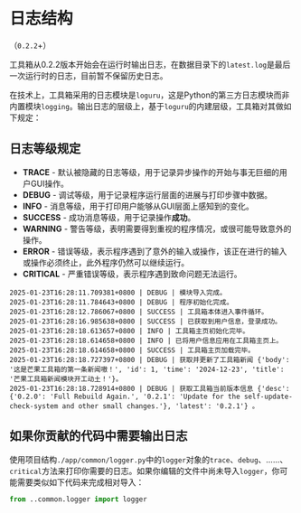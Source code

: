 # 日志结构

（`0.2.2`+）

工具箱从0.2.2版本开始会在运行时输出日志，在数据目录下的`latest.log`是最后一次运行时的日志，目前暂不保留历史日志。

在技术上，工具箱采用的日志模块是`loguru`，这是Python的第三方日志模块而非内置模块`logging`。输出日志的层级上，基于`loguru`的内建层级，工具箱对其做如下规定：

## 日志等级规定

* **TRACE** - 默认被隐藏的日志等级，用于记录异步操作的开始与事无巨细的用户GUI操作。
* **DEBUG** - 调试等级，用于记录程序运行层面的进展与打印步骤中数据。
* **INFO** - 消息等级，用于打印用户能够从GUI层面上感知到的变化。
* **SUCCESS** - 成功消息等级，用于记录操作**成功**。
* **WARNING** - 警告等级，表明需要得到重视的程序情况，或很可能导致意外的操作。
* **ERROR** - 错误等级，表示程序遇到了意外的输入或操作，该正在进行的输入或操作必须终止，此外程序仍然可以继续运行。
* **CRITICAL** - 严重错误等级，表示程序遇到致命问题无法运行。

```
2025-01-23T16:28:11.709381+0800 | DEBUG | 模块导入完成。
2025-01-23T16:28:11.784643+0800 | DEBUG | 程序初始化完成。
2025-01-23T16:28:12.786067+0800 | SUCCESS | 工具箱本体进入事件循环。
2025-01-23T16:28:16.985638+0800 | SUCCESS | 已获取到用户信息，登录成功。
2025-01-23T16:28:18.613657+0800 | INFO | 工具箱主页初始化完毕。
2025-01-23T16:28:18.614658+0800 | INFO | 已将用户信息应用在工具箱主页上。
2025-01-23T16:28:18.614658+0800 | SUCCESS | 工具箱主页加载完毕。
2025-01-23T16:28:18.727397+0800 | DEBUG | 获取并更新了工具箱新闻 {'body': '这是芒果工具箱的第一条新闻嗷！', 'id': 1, 'time': '2024-12-23', 'title': '芒果工具箱新闻模块开工动土！'}。
2025-01-23T16:28:18.728914+0800 | DEBUG | 获取工具箱当前版本信息 {'desc': {'0.2.0': 'Full Rebuild Again.', '0.2.1': 'Update for the self-update-check-system and other small changes.'}, 'latest': '0.2.1'} 。
```

## 如果你贡献的代码中需要输出日志

使用项目结构`./app/common/logger.py`中的`logger`对象的`trace`、`debug`、……、`critical`方法来打印你需要的日志。如果你编辑的文件中尚未导入`logger`，你可能需要类似如下代码来完成相对导入：

```python title="导入logger"
from ..common.logger import logger
```
